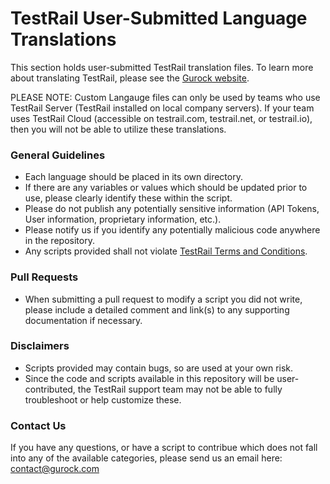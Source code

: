 # TestRail User-Submitted Language Translations

This section holds user-submitted TestRail translation files. To learn more about translating TestRail, please see the [Gurock website](http://docs.gurock.com/testrail-custom/lang-translation).

PLEASE NOTE: Custom Langauge files can only be used by teams who use TestRail Server (TestRail installed on local company servers). If your team uses TestRail Cloud (accessible on testrail.com, testrail.net, or testrail.io), then you will not be able to utilize these translations.

### General Guidelines
* Each language should be placed in its own directory.
* If there are any variables or values which should be updated prior to use, please clearly identify these within the script.
* Please do not publish any potentially sensitive information (API Tokens, User information, proprietary information, etc.).
* Please notify us if you identify any potentially malicious code anywhere in the repository.
* Any scripts provided shall not violate [TestRail Terms and Conditions](https://www.gurock.com/about/terms).

### Pull Requests
* When submitting a pull request to modify a script you did not write, please include a detailed comment and link(s) to any supporting documentation if necessary.

### Disclaimers
* Scripts provided may contain bugs, so are used at your own risk.
* Since the code and scripts available in this repository will be user-contributed, the TestRail support team may not be able to fully troubleshoot or help customize these.

### Contact Us
If you have any questions, or have a script to contribue which does not fall into any of the available categories, please send us an email here: [contact@gurock.com](mailto:contact@gurock.com)
